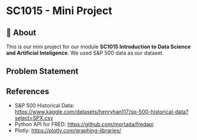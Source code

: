 # SC1015 - Mini Project
## :pencil: About
This is our mini project for our module **SC1015 Introduction to Data Science and Artificial Inteligence**.
We used S&P 500 data as our dataset.

## Problem Statement

## References
- S&P 500 Historical Data: https://www.kaggle.com/datasets/henryhan117/sp-500-historical-data?select=SPX.csv
- Python API for FRED: https://github.com/mortada/fredapi
- Plotly: https://plotly.com/graphing-libraries/
